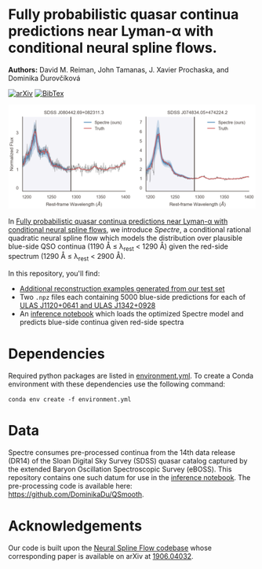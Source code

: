# Fully probabilistic quasar continua predictions near Lyman-α with conditional neural spline flows.
**Authors:** David M. Reiman, John Tamanas, J. Xavier Prochaska, and Dominika Ďurovčíková
<!---[\[arxiv\]](arXiv)[\[bibtex\]](bibtex)-->
[![arXiv](http://img.shields.io/badge/arXiv-2006.00615-cd5c5c.svg)](https://arxiv.org/abs/2006.00615)
[![BibTex](http://img.shields.io/badge/BibTex-4682b4.svg)](https://ui.adsabs.harvard.edu/abs/2020arXiv200600615R/exportcitation)

<!--- smaller image here, like 2 examples -->
<img src="/samples/sample_readme.png">

In [Fully probabilistic quasar continua predictions near Lyman-α with conditional neural spline flows](https://arxiv.org/abs/2006.00615), we introduce *Spectre*, a conditional rational quadratic neural spline flow which models the distribution over plausible blue-side QSO continua (1190 Å ≤ λ<sub>rest</sub> < 1290 Å) given the red-side spectrum (1290 Å ≤ λ<sub>rest</sub> < 2900 Å).

In this repository, you'll find:  
  * [Additional reconstruction examples generated from our test set](/samples)
  * Two `.npz` files each containing 5000 blue-side predictions for each of [ULAS J1120+0641 and ULAS J1342+0928](<data/>)
  * An [inference notebook](<notebooks/inference.ipynb>) which loads the optimized Spectre model and predicts blue-side continua given red-side spectra

# Dependencies

Required python packages are listed in [environment.yml](environment.yml). To create a Conda environment with these dependencies use the following command:

```
conda env create -f environment.yml
```
# Data

Spectre consumes pre-processed continua from the 14th data release (DR14) of the Sloan Digital Sky Survey (SDSS) quasar catalog captured by the extended Baryon Oscillation Spectroscopic Survey (eBOSS). This repository contains one such datum for use in the [inference notebook](<notebooks/inference.ipynb>). The pre-processing code is available here: https://github.com/DominikaDu/QSmooth.

# Acknowledgements

Our code is built upon the [Neural Spline Flow codebase](https://github.com/bayesiains/nsf) whose corresponding paper is available on arXiv at [1906.04032](https://arxiv.org/abs/1906.04032).

